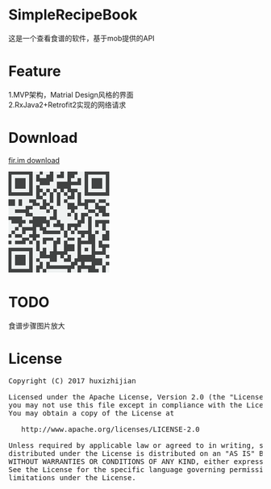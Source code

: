 # SimpleRecipeBook

这是一个查看食谱的软件，基于mob提供的API<br>

# Feature

1.MVP架构，Matrial Design风格的界面<br>
2.RxJava2+Retrofit2实现的网络请求<br>

# Download

[fir.im download](https://fir.im/8wu5)<br>

![二维码](https://github.com/huxizhijian/SimpleRecipeBook/blob/master/art/download.png)  

# TODO

食谱步骤图片放大

# License
<div class="codehilite"><pre>Copyright (C) 2017 huxizhijian<br>
Licensed under the Apache License, Version 2.0 (the &quot;License&quot;);
you may not use this file except in compliance with the License.
You may obtain a copy of the License at<br>
   http://www.apache.org/licenses/LICENSE-2.0<br>
Unless required by applicable law or agreed to in writing, software
distributed under the License is distributed on an &quot;AS IS&quot; BASIS,
WITHOUT WARRANTIES OR CONDITIONS OF ANY KIND, either express or implied.
See the License for the specific language governing permissions and
limitations under the License.
</pre></div></div>
